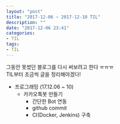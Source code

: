 ```yaml
---
layout: "post"
title: "2017-12-06 ~ 2017-12-10 TIL"
description: ""
date: "2017-12-06 23:41"
categories:
- TIL
tags:
- TIL
---
```


그동안 못썼던 블로그를 다시 써보려고 한다 ㅠㅠㅠ <br/>
TIL부터 조금씩 글을 정리해야겠다!
<br/>

- 프로그래밍 (17.12.06 ~ 10)
  - 카카오톡봇 만들기
    - 간단한 Bot 연동
    - github commit
    - CI(Docker, Jenkins) 구축
